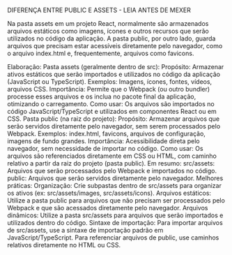 DIFERENÇA ENTRE PUBLIC E ASSETS - LEIA ANTES DE MEXER

Na pasta assets em um projeto React, normalmente são armazenados arquivos estáticos como imagens, ícones e outros recursos que serão utilizados no código da aplicação. A pasta public, por outro lado, guarda arquivos que precisam estar acessíveis diretamente pelo navegador, como o arquivo index.html e, frequentemente, arquivos como favicons. 

Elaboração:
Pasta assets (geralmente dentro de src):
Propósito: Armazenar ativos estáticos que serão importados e utilizados no código da aplicação (JavaScript ou TypeScript).
Exemplos: Imagens, ícones, fontes, vídeos, arquivos CSS. 
Importância: Permite que o Webpack (ou outro bundler) processe esses arquivos e os inclua no pacote final da aplicação, otimizando o carregamento. 
Como usar: Os arquivos são importados no código JavaScript/TypeScript e utilizados em componentes React ou em CSS. 
Pasta public (na raiz do projeto):
Propósito: Armazenar arquivos que serão servidos diretamente pelo navegador, sem serem processados pelo Webpack.
Exemplos: index.html, favicons, arquivos de configuração, imagens de fundo grandes. 
Importância: Acessibilidade direta pelo navegador, sem necessidade de importar no código.
Como usar: Os arquivos são referenciados diretamente em CSS ou HTML, com caminho relativo a partir da raiz do projeto (pasta public). 
Em resumo:
src/assets: Arquivos que serão processados pelo Webpack e importados no código.
public: Arquivos que serão servidos diretamente pelo navegador.
Melhores práticas:
Organização:
Crie subpastas dentro de src/assets para organizar os ativos (ex: src/assets/images, src/assets/icons). 
Arquivos estáticos:
Utilize a pasta public para arquivos que não precisam ser processados pelo Webpack e que são acessados diretamente pelo navegador. 
Arquivos dinâmicos:
Utilize a pasta src/assets para arquivos que serão importados e utilizados dentro do código. 
Sintaxe de importação:
Para importar arquivos de src/assets, use a sintaxe de importação padrão em JavaScript/TypeScript. Para referenciar arquivos de public, use caminhos relativos diretamente no HTML ou CSS. 